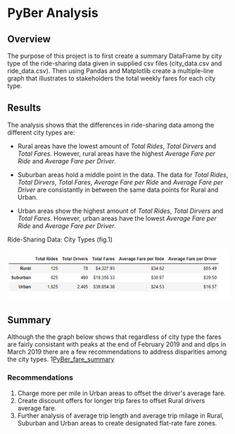 # PyBer Analysis

## Overview 
The purpose of this project is to first create a summary DataFrame by city type of the ride-sharing data given in supplied csv files (city_data.csv and ride_data.csv). Then using Pandas and Matplotlib create a multiple-line graph that illustrates to stakeholders the total weekly fares for each city type.

## Results
The analysis shows that the differences in ride-sharing data among the different city types are:

* Rural areas have the lowest amount of *Total Rides*, *Total Dirvers* and *Total Fares*. However, rural areas have the highest *Average Fare per Ride* and *Average Fare per         Driver*. 

* Suburban areas hold a middle point in the data. The data for *Total Rides*, *Total Dirvers*, *Total Fares*, *Average Fare per Ride* and *Average Fare per Driver* are               consistantly in between the same data points for Rural and Urban.         

* Urban areas show the highest amount of *Total Rides*, *Total Dirvers* and *Total Fares*. However, urban areas have the lowest *Average Fare     per Ride* and *Average Fare per     Driver*.

Ride-Sharing Data: City Types (fig.1)

![Ride_sharing_data_city_types](https://github.com/adecoste2/PyBer_Analysis/blob/main/analysis/Ride_sharing_data_city_types.png?raw=true)


## Summary
Although the the graph below shows that regardless of city type the fares are fairly consistant with peaks at the end of February 2019  and and dips in March 2019 there are a few recommendations to address disparities among the city types. 
1[PyBer_fare_summary](https://github.com/adecoste2/PyBer_Analysis/blob/main/analysis/PyBer_fare_summary.png?raw=true)

### Recommendations
1. Charge more per mile in Urban areas to offset the driver's average fare. 
2. Create discount offers for longer trip fares to offset Rural drivers average fare.  
3. Further analysis of average trip length and average trip milage in Rural, Suburban and Urban areas to create designated flat-rate fare zones.  

